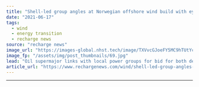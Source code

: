 ```yaml
---
title: "Shell-led group angles at Norwegian offshore wind build with eye on hydropower link"
date: "2021-06-17"
tags: 
  - wind
  - energy transition
  - recharge news
source: "recharge news"
image_url: "https://images-global.nhst.tech/image/TXVvcGJoeFY5MC9hTUtYcGdJSnVLbG5CRjYyTlhtdDNUZUw4MDhaVjBFMD0=/nhst/binary/9f5e447a3de1aaef6e8b51aac99a7701"
image_fp: "/assets/img/post_thumbnails/69.jpg"
lead: "Oil supermajor links with local power groups for bid for both deep- and shallow-water areas up for grabs in Nordic nation's highly anticipated 4.5GW tender"
article_url: "https://www.rechargenews.com/wind/shell-led-group-angles-at-norwegian-offshore-wind-build-with-eye-on-hydropower-link/2-1-1026820"
---
```


---
